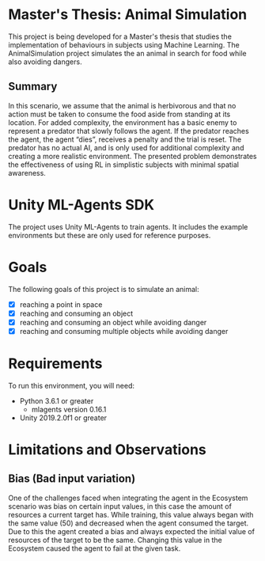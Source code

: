 # Master's Thesis: Animal Simulation

This project is being developed for a Master's thesis that studies the implementation of behaviours in subjects using Machine Learning. The AnimalSimulation project simulates the an animal in search for food while also avoiding dangers. 

## Summary

In this scenario, we assume that the animal is herbivorous and that no action must be taken to consume the food aside from standing at its location. For added complexity, the environment has a basic enemy to represent a predator that slowly follows the agent. If the predator reaches the agent, the agent “dies”, receives a penalty and the trial is reset. The predator has no actual AI, and is only used for additional complexity and creating a more realistic environment. The presented problem demonstrates the effectiveness of using RL in simplistic subjects with minimal spatial awareness. 

# Unity ML-Agents SDK

The project uses Unity ML-Agents to train agents. It includes the example environments but these are only used for reference purposes.

# Goals

The following goals of this project is to simulate an animal:

- [x] reaching a point in space
- [x] reaching and consuming an object
- [x] reaching and consuming an object while avoiding danger
- [x] reaching and consuming multiple objects while avoiding danger

# Requirements

To run this environment, you will need:
- Python 3.6.1 or greater
	- mlagents version 0.16.1
- Unity 2019.2.0f1 or greater

# Limitations and Observations

## Bias (Bad input variation)

One of the challenges faced when integrating the agent in the Ecosystem scenario was bias on certain input values, in this case the amount of resources a current target has. While training, this value always began with the same value (50) and decreased when the agent consumed the target. Due to this the agent created a bias and always expected the initial value of resources of the target to be the same. Changing this value in the Ecosystem caused the agent to fail at the given task.